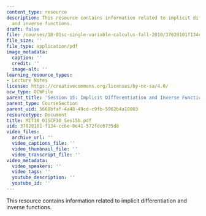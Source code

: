 ```yaml
---
content_type: resource
description: This resource contains information related to implicit differentiation
  and inverse functions.
draft: false
file: /courses/18-01sc-single-variable-calculus-fall-2010/37028101f134cc6e0e41572fdc6735d8_MIT18_01SCF10_Ses15b.pdf
file_size: ''
file_type: application/pdf
image_metadata:
  caption: ''
  credit: ''
  image-alt: ''
learning_resource_types:
- Lecture Notes
license: https://creativecommons.org/licenses/by-nc-sa/4.0/
ocw_type: OCWFile
parent_title: 'Session 15: Implicit Differentiation and Inverse Functions'
parent_type: CourseSection
parent_uid: 5668bfaf-4a48-49cd-c9fb-5962b4a18003
resourcetype: Document
title: MIT18_01SCF10_Ses15b.pdf
uid: 37028101-f134-cc6e-0e41-572fdc6735d8
video_files:
  archive_url: ''
  video_captions_file: ''
  video_thumbnail_file: ''
  video_transcript_file: ''
video_metadata:
  video_speakers: ''
  video_tags: ''
  youtube_description: ''
  youtube_id: ''
---
```

This resource contains information related to implicit differentiation and inverse functions.